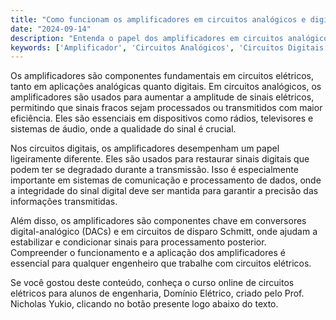 ```yaml
---
title: "Como funcionam os amplificadores em circuitos analógicos e digitais?"
date: "2024-09-14"
description: "Entenda o papel dos amplificadores em circuitos analógicos e digitais e sua importância em aplicações práticas."
keywords: ['Amplificador', 'Circuitos Analógicos', 'Circuitos Digitais', 'Engenharia Elétrica']
---
```


Os amplificadores são componentes fundamentais em circuitos elétricos, tanto em aplicações analógicas quanto digitais. Em circuitos analógicos, os amplificadores são usados para aumentar a amplitude de sinais elétricos, permitindo que sinais fracos sejam processados ou transmitidos com maior eficiência. Eles são essenciais em dispositivos como rádios, televisores e sistemas de áudio, onde a qualidade do sinal é crucial.

Nos circuitos digitais, os amplificadores desempenham um papel ligeiramente diferente. Eles são usados para restaurar sinais digitais que podem ter se degradado durante a transmissão. Isso é especialmente importante em sistemas de comunicação e processamento de dados, onde a integridade do sinal digital deve ser mantida para garantir a precisão das informações transmitidas.

Além disso, os amplificadores são componentes chave em conversores digital-analógico (DACs) e em circuitos de disparo Schmitt, onde ajudam a estabilizar e condicionar sinais para processamento posterior. Compreender o funcionamento e a aplicação dos amplificadores é essencial para qualquer engenheiro que trabalhe com circuitos elétricos.

Se você gostou deste conteúdo, conheça o curso online de circuitos elétricos para alunos de engenharia, Domínio Elétrico, criado pelo Prof. Nicholas Yukio, clicando no botão presente logo abaixo do texto.